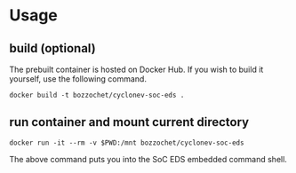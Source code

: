 # Usage
## build (optional)
The prebuilt container is hosted on Docker Hub.  If you wish to build it yourself, use the following command.
```shell
docker build -t bozzochet/cyclonev-soc-eds .
```

## run container and mount current directory
```shell
docker run -it --rm -v $PWD:/mnt bozzochet/cyclonev-soc-eds
```
The above command puts you into the SoC EDS embedded command shell.
